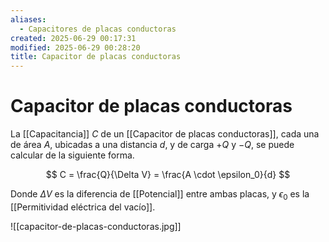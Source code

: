 ```yaml
---
aliases:
  - Capacitores de placas conductoras
created: 2025-06-29 00:17:31
modified: 2025-06-29 00:28:20
title: Capacitor de placas conductoras
---
```


# Capacitor de placas conductoras

La [[Capacitancia]] $C$ de un [[Capacitor de placas conductoras]], cada una de área $A$, ubicadas a una distancia $d$, y de carga $+Q$ y $-Q$, se puede calcular de la siguiente forma.

$$
C =
\frac{Q}{\Delta V} =
\frac{A \cdot \epsilon_0}{d}
$$

Donde $\Delta V$ es la diferencia de [[Potencial]] entre ambas placas, y $\epsilon_0$ es la [[Permitividad eléctrica del vacío]].

![[capacitor-de-placas-conductoras.jpg]]
